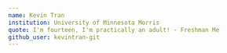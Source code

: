 ```yaml
---
name: Kevin Tran
institution: University of Minnesota Morris
quote: I'm fourteen, I'm practically an adult! - Freshman Me
github_user: kevintran-git
---
```

